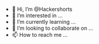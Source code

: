 - 👋 Hi, I’m @Hackershorts
- 👀 I’m interested in ...
- 🌱 I’m currently learning ...
- 💞️ I’m looking to collaborate on ...
- 📫 How to reach me ...

<!---
Hackershorts/Hackershorts is a ✨ special ✨ repository because its `README.md` (this file) appears on your GitHub profile.
You can click the Preview link to take a look at your changes.
--->
